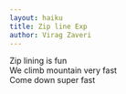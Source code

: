 ```yaml
---
layout: haiku
title: Zip line Exp
author: Virag Zaveri
---
```

Zip lining is fun<br>
We climb mountain very fast<br>
Come down super fast<br>